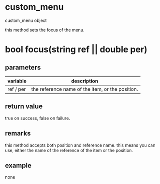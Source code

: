 # custom_menu

custom_menu object

  


this method sets the focus of the menu.

# bool focus(string ref || double per)

## parameters

variable| description  
---|---  
ref / per | the reference name of the item, or the position.  
  
## return value

true on success, false on failure.

## remarks

this method accepts both position and reference name. this means you can use, either the name of the reference of the item or the position.

## example

none
